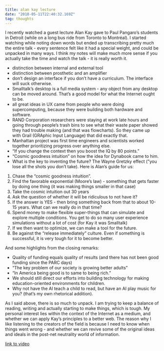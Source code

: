 ```yaml
---
title: alan kay lecture
date: "2018-05-11T22:40:32.169Z"
tag: thoughts
---
```


I recently watched a guest lecture Alan Kay gave to Paul Pangaro’s students in Detroit (while on a long bus ride from Toronto to Montréal). I started watching while noting down words but ended up transcribing pretty much the entire talk - every sentence felt like it had a special weight, and could be unpacked in many ways. I think my notes will make much more sense if you actually take the time and watch the talk - it is really worth it. 

* distinction between internal and external tool
* distinction between prosthetic and an amplifier
* don’t design an interface if you don’t have a curriculum. The interface will suck otherwise.
* Smalltalk’s desktop is a full media system - any object from any desktop can be moved around. That’s a good model for what the Internet ought to be.
* all great ideas in UX came from people who were doing supercomputing, because they were building both hardware and software.
* RAND Corporation researchers were staying at work late hours and going through people’s trash bins to see what their waste paper showed they had trouble making (and that was flowcharts). So they came up with Grail (GRAphic Input Language) that did exactly that.
* Manhattan project was first time engineers and scientists worked together prioritizing progress over anything else.
* “If you change the context then you boost the IQ by 80 points.”
* “Cosmic goodness intuition” on how the idea for Dynabook came to him.
* What is the key to inventing the future? The Wayne Gretzky effect (”you lose all the shots you don’t take).  Here is Alan’s guide for us:

1. Chase the “cosmic goodness intuition”.
2. Find the favorable exponential (Moore’s law) - something that gets faster by doing one thing (it was making things smaller in that case) 
3. Take the cosmic intuition out 30 years
4. Ask the question of whether it will be ridiculous to not have it? 
5. If the answer is YES - then bring something back from that to about 10-15 years. What can we really do in that time? 
6. Spend money to make flexible super-things that can simulate and explore multiple conditions. You get to do so many user experience simulations without a lot of cost (for Kay it was Smalltalk)
7. If we then want to optimize, we can make a tool for the future.
8. Be against the “release immediately” culture. Even if something is successful, it is very tough for it to become better. 

And some highlights from the closing remarks:
* Quality of funding equals quality of results (and there has not been good funding since the PARC days)
* “The key problem of our society is growing better adults”
* “In America being good is to same to being rich.” 
* We should still direct our efforts into building technology for making education-oriented environments for children. 
* Why not have the AI teach a child to read, but have an AI play music for you? (that’s my own rhetorical addition).

As I said above, there is so much to unpack. I am trying to keep a balance of reading, writing and actually starting to make things, which is tough. My personal interest lies within the context of the Internet as a medium, and whether we can apply Kay’s principles to a better web. The reason why I like listening to the creators of the field is because I need to know when things went wrong - and whether we can revive some of the original ideas and ideals in the post-net neutrality world of information. 

<a href="https://vimeo.com/238786037" target="_blank">link to video</a>
